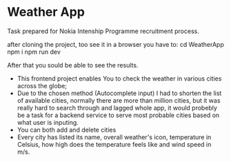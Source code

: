 # Weather App

Task prepared for Nokia Intenship Programme recruitment process.

after cloning the project, too see it in a browser you have to:
cd WeatherApp
npm i
npm run dev

After that you sould be able to see the results.

- This frontend project enables You to check the weather in various cities across the globe;
- Due to the chosen method (Autocomplete input) I had to shorten the list of available cities,
normally there are more than million cities, but it was really hard to search through and lagged whole app,
it would probebly be a task for a backend service to serve most probable cities based on what user is inputing.
- You can both add and delete cities
- Every city has listed its name, overall weather's icon, temperature in Celsius, how high does the temperature feels like and wind speed in m/s.